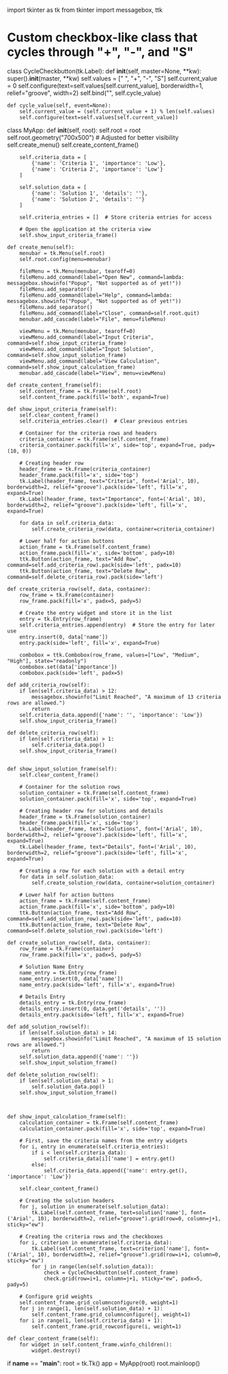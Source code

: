 import tkinter as tk
from tkinter import messagebox, ttk

# Custom checkbox-like class that cycles through "+", "-", and "S"
class CycleCheckbutton(tk.Label):
    def __init__(self, master=None, **kw):
        super().__init__(master, **kw)
        self.values = [" ", "+", "-", "S"]
        self.current_value = 0
        self.configure(text=self.values[self.current_value], borderwidth=1, relief="groove", width=2)
        self.bind("<Button-1>", self.cycle_value)

    def cycle_value(self, event=None):
        self.current_value = (self.current_value + 1) % len(self.values)
        self.configure(text=self.values[self.current_value])

class MyApp:
    def __init__(self, root):
        self.root = root
        self.root.geometry("700x500")  # Adjusted for better visibility
        self.create_menu()
        self.create_content_frame()

        self.criteria_data = [
            {'name': 'Criteria 1', 'importance': 'Low'},
            {'name': 'Criteria 2', 'importance': 'Low'}
        ]

        self.solution_data = [
            {'name': 'Solution 1', 'details': ''},
            {'name': 'Solution 2', 'details': ''}
        ]

        self.criteria_entries = []  # Store criteria entries for access

        # Open the application at the criteria view
        self.show_input_criteria_frame()

    def create_menu(self):
        menubar = tk.Menu(self.root)
        self.root.config(menu=menubar)

        fileMenu = tk.Menu(menubar, tearoff=0)
        fileMenu.add_command(label="Open New", command=lambda: messagebox.showinfo("Popup", "Not supported as of yet!"))
        fileMenu.add_separator()
        fileMenu.add_command(label="Help", command=lambda: messagebox.showinfo("Popup", "Not supported as of yet!"))
        fileMenu.add_separator()
        fileMenu.add_command(label="Close", command=self.root.quit)
        menubar.add_cascade(label="File", menu=fileMenu)

        viewMenu = tk.Menu(menubar, tearoff=0)
        viewMenu.add_command(label="Input Criteria", command=self.show_input_criteria_frame)
        viewMenu.add_command(label="Input Solution", command=self.show_input_solution_frame)
        viewMenu.add_command(label="View Calculation", command=self.show_input_calculation_frame)
        menubar.add_cascade(label="View", menu=viewMenu)

    def create_content_frame(self):
        self.content_frame = tk.Frame(self.root)
        self.content_frame.pack(fill='both', expand=True)

    def show_input_criteria_frame(self):
        self.clear_content_frame()
        self.criteria_entries.clear()  # Clear previous entries
        
        # Container for the criteria rows and headers
        criteria_container = tk.Frame(self.content_frame)
        criteria_container.pack(fill='x', side='top', expand=True, pady=(10, 0))
        
        # Creating header row
        header_frame = tk.Frame(criteria_container)
        header_frame.pack(fill='x', side='top')
        tk.Label(header_frame, text="Criteria", font=('Arial', 10), borderwidth=2, relief="groove").pack(side='left', fill='x', expand=True)
        tk.Label(header_frame, text="Importance", font=('Arial', 10), borderwidth=2, relief="groove").pack(side='left', fill='x', expand=True)

        for data in self.criteria_data:
            self.create_criteria_row(data, container=criteria_container)
        
        # Lower half for action buttons
        action_frame = tk.Frame(self.content_frame)
        action_frame.pack(fill='x', side='bottom', pady=10)
        ttk.Button(action_frame, text="Add Row", command=self.add_criteria_row).pack(side='left', padx=10)
        ttk.Button(action_frame, text="Delete Row", command=self.delete_criteria_row).pack(side='left')

    def create_criteria_row(self, data, container):
        row_frame = tk.Frame(container)
        row_frame.pack(fill='x', padx=5, pady=5)
        
        # Create the entry widget and store it in the list
        entry = tk.Entry(row_frame)
        self.criteria_entries.append(entry)  # Store the entry for later use
        entry.insert(0, data['name'])
        entry.pack(side='left', fill='x', expand=True)
        
        combobox = ttk.Combobox(row_frame, values=["Low", "Medium", "High"], state="readonly")
        combobox.set(data['importance'])
        combobox.pack(side='left', padx=5)

    def add_criteria_row(self):
        if len(self.criteria_data) > 12:
            messagebox.showinfo("Limit Reached", "A maximum of 13 criteria rows are allowed.")
            return
        self.criteria_data.append({'name': '', 'importance': 'Low'})
        self.show_input_criteria_frame()

    def delete_criteria_row(self):
        if len(self.criteria_data) > 1:
            self.criteria_data.pop()
        self.show_input_criteria_frame()


    def show_input_solution_frame(self):
        self.clear_content_frame()
        
        # Container for the solution rows
        solution_container = tk.Frame(self.content_frame)
        solution_container.pack(fill='x', side='top', expand=True)
        
        # Creating header row for solutions and details
        header_frame = tk.Frame(solution_container)
        header_frame.pack(fill='x', side='top')
        tk.Label(header_frame, text="Solutions", font=('Arial', 10), borderwidth=2, relief="groove").pack(side='left', fill='x', expand=True)
        tk.Label(header_frame, text="Details", font=('Arial', 10), borderwidth=2, relief="groove").pack(side='left', fill='x', expand=True)

        # Creating a row for each solution with a detail entry
        for data in self.solution_data:
            self.create_solution_row(data, container=solution_container)
        
        # Lower half for action buttons
        action_frame = tk.Frame(self.content_frame)
        action_frame.pack(fill='x', side='bottom', pady=10)
        ttk.Button(action_frame, text="Add Row", command=self.add_solution_row).pack(side='left', padx=10)
        ttk.Button(action_frame, text="Delete Row", command=self.delete_solution_row).pack(side='left')

    def create_solution_row(self, data, container):
        row_frame = tk.Frame(container)
        row_frame.pack(fill='x', padx=5, pady=5)
        
        # Solution Name Entry
        name_entry = tk.Entry(row_frame)
        name_entry.insert(0, data['name'])
        name_entry.pack(side='left', fill='x', expand=True)

        # Details Entry
        details_entry = tk.Entry(row_frame)
        details_entry.insert(0, data.get('details', ''))
        details_entry.pack(side='left', fill='x', expand=True)

    def add_solution_row(self):
        if len(self.solution_data) > 14:
            messagebox.showinfo("Limit Reached", "A maximum of 15 solution rows are allowed.")
            return
        self.solution_data.append({'name': ''})
        self.show_input_solution_frame()

    def delete_solution_row(self):
        if len(self.solution_data) > 1:
            self.solution_data.pop()
        self.show_input_solution_frame()



    def show_input_calculation_frame(self):
        calculation_container = tk.Frame(self.content_frame)
        calculation_container.pack(fill='x', side='top', expand=True)
        
        # First, save the criteria names from the entry widgets
        for i, entry in enumerate(self.criteria_entries):
            if i < len(self.criteria_data):
                self.criteria_data[i]['name'] = entry.get()
            else:
                self.criteria_data.append({'name': entry.get(), 'importance': 'Low'})

        self.clear_content_frame()
        
        # Creating the solution headers
        for j, solution in enumerate(self.solution_data):
            tk.Label(self.content_frame, text=solution['name'], font=('Arial', 10), borderwidth=2, relief="groove").grid(row=0, column=j+1, sticky="ew")

        # Creating the criteria rows and the checkboxes
        for i, criterion in enumerate(self.criteria_data):
            tk.Label(self.content_frame, text=criterion['name'], font=('Arial', 10), borderwidth=2, relief="groove").grid(row=i+1, column=0, sticky="ew")
            for j in range(len(self.solution_data)):
                check = CycleCheckbutton(self.content_frame)
                check.grid(row=i+1, column=j+1, sticky="ew", padx=5, pady=5)

        # Configure grid weights
        self.content_frame.grid_columnconfigure(0, weight=1)
        for j in range(1, len(self.solution_data) + 1):
            self.content_frame.grid_columnconfigure(j, weight=1)
        for i in range(1, len(self.criteria_data) + 1):
            self.content_frame.grid_rowconfigure(i, weight=1)

    def clear_content_frame(self):
        for widget in self.content_frame.winfo_children():
            widget.destroy()

if __name__ == "__main__":
    root = tk.Tk()
    app = MyApp(root)
    root.mainloop()